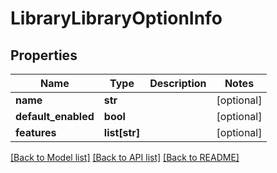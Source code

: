 # LibraryLibraryOptionInfo

## Properties
Name | Type | Description | Notes
------------ | ------------- | ------------- | -------------
**name** | **str** |  | [optional] 
**default_enabled** | **bool** |  | [optional] 
**features** | **list[str]** |  | [optional] 

[[Back to Model list]](../README.md#documentation-for-models) [[Back to API list]](../README.md#documentation-for-api-endpoints) [[Back to README]](../README.md)

